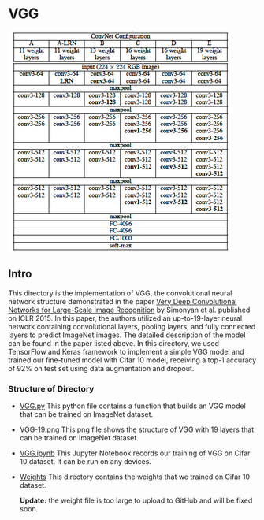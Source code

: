 # VGG

![paper.png](paper.png)

## Intro

This directory is the implementation of VGG, the convolutional neural network structure demonstrated in the
paper [Very Deep Convolutional Networks for Large-Scale Image Recognition](https://arxiv.org/pdf/1409.1556.pdf) by
Simonyan et al. published on ICLR 2015. In this paper, the authors utilized an up-to-19-layer neural network containing
convolutional layers, pooling layers, and fully connected layers to predict ImageNet images. The detailed description of
the model can be found in the paper listed above. In this directory, we used TensorFlow and Keras framework to implement
a simple VGG model and trained our fine-tuned model with Cifar 10 model, receiving a top-1 accuracy of 92% on test set using data augmentation and dropout.

### Structure of Directory

- [VGG.py](VGG.py)
  This python file contains a function that builds an VGG model that can be trained on ImageNet dataset.
- [VGG-19.png](VGG-19.png)
  This png file shows the structure of VGG with 19 layers that can be trained on ImageNet dataset.
- [VGG.ipynb](VGG.ipynb)
  This Jupyter Notebook records our training of VGG on Cifar 10 dataset. It can be run on any devices.
- [Weights](weights)
  This directory contains the weights that we trained on Cifar 10 dataset.

  **Update:** the weight file is too large to upload to GitHub and will be fixed soon.